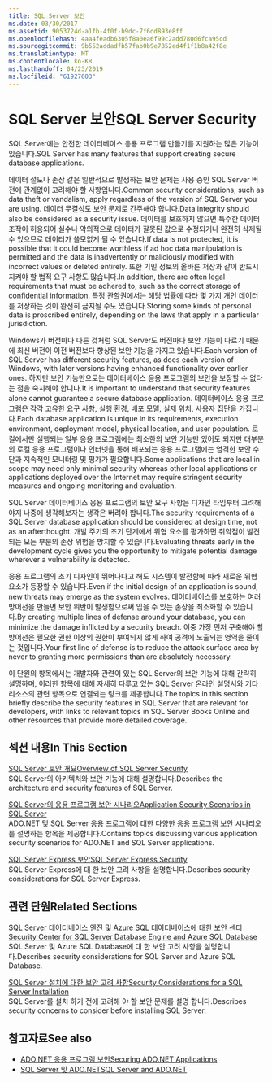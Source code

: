 ```yaml
---
title: SQL Server 보안
ms.date: 03/30/2017
ms.assetid: 9053724d-a1fb-4f0f-b9dc-7f6dd893e8ff
ms.openlocfilehash: 4aa4feadb6305f8a0ea6f99c2add780d6fca95cd
ms.sourcegitcommit: 9b552addadfb57fab0b9e7852ed4f1f1b8a42f8e
ms.translationtype: MT
ms.contentlocale: ko-KR
ms.lasthandoff: 04/23/2019
ms.locfileid: "61927603"
---
```

# <a name="sql-server-security"></a><span data-ttu-id="9aae8-102">SQL Server 보안</span><span class="sxs-lookup"><span data-stu-id="9aae8-102">SQL Server Security</span></span>
<span data-ttu-id="9aae8-103">SQL Server에는 안전한 데이터베이스 응용 프로그램 만들기를 지원하는 많은 기능이 있습니다.</span><span class="sxs-lookup"><span data-stu-id="9aae8-103">SQL Server has many features that support creating secure database applications.</span></span>  
  
 <span data-ttu-id="9aae8-104">데이터 절도나 손상 같은 일반적으로 발생하는 보안 문제는 사용 중인 SQL Server 버전에 관계없이 고려해야 할 사항입니다.</span><span class="sxs-lookup"><span data-stu-id="9aae8-104">Common security considerations, such as data theft or vandalism, apply regardless of the version of SQL Server you are using.</span></span> <span data-ttu-id="9aae8-105">데이터 무결성도 보안 문제로 간주해야 합니다.</span><span class="sxs-lookup"><span data-stu-id="9aae8-105">Data integrity should also be considered as a security issue.</span></span> <span data-ttu-id="9aae8-106">데이터를 보호하지 않으면 특수한 데이터 조작이 허용되어 실수나 악의적으로 데이터가 잘못된 값으로 수정되거나 완전히 삭제될 수 있으므로 데이터가 쓸모없게 될 수 있습니다.</span><span class="sxs-lookup"><span data-stu-id="9aae8-106">If data is not protected, it is possible that it could become worthless if ad hoc data manipulation is permitted and the data is inadvertently or maliciously modified with incorrect values or deleted entirely.</span></span> <span data-ttu-id="9aae8-107">또한 기밀 정보의 올바른 저장과 같이 반드시 지켜야 할 법적 요구 사항도 많습니다.</span><span class="sxs-lookup"><span data-stu-id="9aae8-107">In addition, there are often legal requirements that must be adhered to, such as the correct storage of confidential information.</span></span> <span data-ttu-id="9aae8-108">특정 관할권에서는 해당 법률에 따라 몇 가지 개인 데이터를 저장하는 것이 완전히 금지될 수도 있습니다.</span><span class="sxs-lookup"><span data-stu-id="9aae8-108">Storing some kinds of personal data is proscribed entirely, depending on the laws that apply in a particular jurisdiction.</span></span>  
  
 <span data-ttu-id="9aae8-109">Windows가 버전마다 다른 것처럼 SQL Server도 버전마다 보안 기능이 다르기 때문에 최신 버전이 이전 버전보다 향상된 보안 기능을 가지고 있습니다.</span><span class="sxs-lookup"><span data-stu-id="9aae8-109">Each version of SQL Server has different security features, as does each version of Windows, with later versions having enhanced functionality over earlier ones.</span></span> <span data-ttu-id="9aae8-110">하지만 보안 기능만으로는 데이터베이스 응용 프로그램의 보안을 보장할 수 없다는 점을 숙지해야 합니다.</span><span class="sxs-lookup"><span data-stu-id="9aae8-110">It is important to understand that security features alone cannot guarantee a secure database application.</span></span> <span data-ttu-id="9aae8-111">데이터베이스 응용 프로그램은 각각 고유한 요구 사항, 실행 환경, 배포 모델, 실제 위치, 사용자 집단을 가집니다.</span><span class="sxs-lookup"><span data-stu-id="9aae8-111">Each database application is unique in its requirements, execution environment, deployment model, physical location, and user population.</span></span> <span data-ttu-id="9aae8-112">로컬에서만 실행되는 일부 응용 프로그램에는 최소한의 보안 기능만 있어도 되지만 대부분의 로컬 응용 프로그램이나 인터넷을 통해 배포되는 응용 프로그램에는 엄격한 보안 수단과 지속적인 모니터링 및 평가가 필요합니다.</span><span class="sxs-lookup"><span data-stu-id="9aae8-112">Some applications that are local in scope may need only minimal security whereas other local applications or applications deployed over the Internet may require stringent security measures and ongoing monitoring and evaluation.</span></span>  
  
 <span data-ttu-id="9aae8-113">SQL Server 데이터베이스 응용 프로그램의 보안 요구 사항은 디자인 타임부터 고려해야지 나중에 생각해보자는 생각은 버려야 합니다.</span><span class="sxs-lookup"><span data-stu-id="9aae8-113">The security requirements of a SQL Server database application should be considered at design time, not as an afterthought.</span></span> <span data-ttu-id="9aae8-114">개발 주기의 초기 단계에서 위협 요소를 평가하면 취약점이 발견되는 모든 부분의 손상 위험을 방지할 수 있습니다.</span><span class="sxs-lookup"><span data-stu-id="9aae8-114">Evaluating threats early in the development cycle gives you the opportunity to mitigate potential damage wherever a vulnerability is detected.</span></span>  
  
 <span data-ttu-id="9aae8-115">응용 프로그램의 초기 디자인이 뛰어나다고 해도 시스템이 발전함에 따라 새로운 위협 요소가 등장할 수 있습니다.</span><span class="sxs-lookup"><span data-stu-id="9aae8-115">Even if the initial design of an application is sound, new threats may emerge as the system evolves.</span></span> <span data-ttu-id="9aae8-116">데이터베이스를 보호하는 여러 방어선을 만들면 보안 위반이 발생함으로써 입을 수 있는 손상을 최소화할 수 있습니다.</span><span class="sxs-lookup"><span data-stu-id="9aae8-116">By creating multiple lines of defense around your database, you can minimize the damage inflicted by a security breach.</span></span> <span data-ttu-id="9aae8-117">이중 가장 먼저 구축해야 할 방어선은 필요한 권한 이상의 권한이 부여되지 않게 하여 공격에 노출되는 영역을 줄이는 것입니다.</span><span class="sxs-lookup"><span data-stu-id="9aae8-117">Your first line of defense is to reduce the attack surface area by never to granting more permissions than are absolutely necessary.</span></span>  
  
 <span data-ttu-id="9aae8-118">이 단원의 항목에서는 개발자와 관련이 있는 SQL Server의 보안 기능에 대해 간략히 설명하며, 이러한 항목에 대해 자세히 다루고 있는 SQL Server 온라인 설명서와 기타 리소스의 관련 항목으로 연결되는 링크를 제공합니다.</span><span class="sxs-lookup"><span data-stu-id="9aae8-118">The topics in this section briefly describe the security features in SQL Server that are relevant for developers, with links to relevant topics in SQL Server Books Online and other resources that provide more detailed coverage.</span></span>  
  
## <a name="in-this-section"></a><span data-ttu-id="9aae8-119">섹션 내용</span><span class="sxs-lookup"><span data-stu-id="9aae8-119">In This Section</span></span>  
 [<span data-ttu-id="9aae8-120">SQL Server 보안 개요</span><span class="sxs-lookup"><span data-stu-id="9aae8-120">Overview of SQL Server Security</span></span>](../../../../../docs/framework/data/adonet/sql/overview-of-sql-server-security.md)  
 <span data-ttu-id="9aae8-121">SQL Server의 아키텍처와 보안 기능에 대해 설명합니다.</span><span class="sxs-lookup"><span data-stu-id="9aae8-121">Describes the architecture and security features of SQL Server.</span></span>  
  
 [<span data-ttu-id="9aae8-122">SQL Server의 응용 프로그램 보안 시나리오</span><span class="sxs-lookup"><span data-stu-id="9aae8-122">Application Security Scenarios in SQL Server</span></span>](../../../../../docs/framework/data/adonet/sql/application-security-scenarios-in-sql-server.md)  
 <span data-ttu-id="9aae8-123">ADO.NET 및 SQL Server 응용 프로그램에 대한 다양한 응용 프로그램 보안 시나리오를 설명하는 항목을 제공합니다.</span><span class="sxs-lookup"><span data-stu-id="9aae8-123">Contains topics discussing various application security scenarios for ADO.NET and SQL Server applications.</span></span>  
  
 [<span data-ttu-id="9aae8-124">SQL Server Express 보안</span><span class="sxs-lookup"><span data-stu-id="9aae8-124">SQL Server Express Security</span></span>](../../../../../docs/framework/data/adonet/sql/sql-server-express-security.md)  
 <span data-ttu-id="9aae8-125">SQL Server Express에 대 한 보안 고려 사항을 설명합니다.</span><span class="sxs-lookup"><span data-stu-id="9aae8-125">Describes security considerations for SQL Server Express.</span></span>  
  
## <a name="related-sections"></a><span data-ttu-id="9aae8-126">관련 단원</span><span class="sxs-lookup"><span data-stu-id="9aae8-126">Related Sections</span></span>  
[<span data-ttu-id="9aae8-127">SQL Server 데이터베이스 엔진 및 Azure SQL 데이터베이스에 대한 보안 센터</span><span class="sxs-lookup"><span data-stu-id="9aae8-127">Security Center for SQL Server Database Engine and Azure SQL Database</span></span>](/sql/relational-databases/security/security-center-for-sql-server-database-engine-and-azure-sql-database)  
<span data-ttu-id="9aae8-128">SQL Server 및 Azure SQL Database에 대 한 보안 고려 사항을 설명합니다.</span><span class="sxs-lookup"><span data-stu-id="9aae8-128">Describes security considerations for SQL Server and Azure SQL Database.</span></span>

[<span data-ttu-id="9aae8-129">SQL Server 설치에 대한 보안 고려 사항</span><span class="sxs-lookup"><span data-stu-id="9aae8-129">Security Considerations for a SQL Server Installation</span></span>](/sql/sql-server/install/security-considerations-for-a-sql-server-installation)  
<span data-ttu-id="9aae8-130">SQL Server를 설치 하기 전에 고려해 야 할 보안 문제를 설명 합니다.</span><span class="sxs-lookup"><span data-stu-id="9aae8-130">Describes security concerns to consider before installing SQL Server.</span></span>

## <a name="see-also"></a><span data-ttu-id="9aae8-131">참고자료</span><span class="sxs-lookup"><span data-stu-id="9aae8-131">See also</span></span>

- [<span data-ttu-id="9aae8-132">ADO.NET 응용 프로그램 보안</span><span class="sxs-lookup"><span data-stu-id="9aae8-132">Securing ADO.NET Applications</span></span>](../../../../../docs/framework/data/adonet/securing-ado-net-applications.md)
- [<span data-ttu-id="9aae8-133">SQL Server 및 ADO.NET</span><span class="sxs-lookup"><span data-stu-id="9aae8-133">SQL Server and ADO.NET</span></span>](../../../../../docs/framework/data/adonet/sql/index.md)
